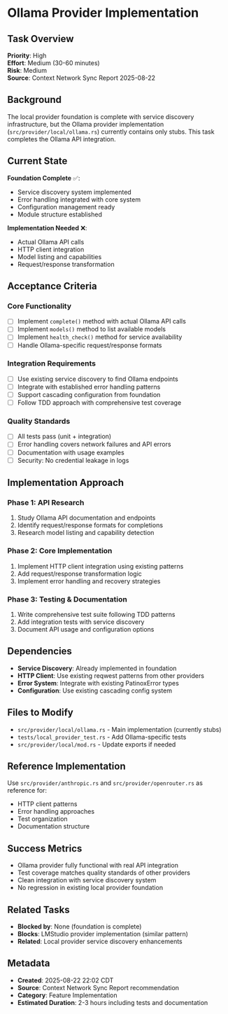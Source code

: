 # Ollama Provider Implementation

## Task Overview
**Priority**: High  
**Effort**: Medium (30-60 minutes)  
**Risk**: Medium  
**Source**: Context Network Sync Report 2025-08-22

## Background
The local provider foundation is complete with service discovery infrastructure, but the Ollama provider implementation (`src/provider/local/ollama.rs`) currently contains only stubs. This task completes the Ollama API integration.

## Current State
**Foundation Complete** ✅:
- Service discovery system implemented
- Error handling integrated with core system  
- Configuration management ready
- Module structure established

**Implementation Needed** ❌:
- Actual Ollama API calls
- HTTP client integration
- Model listing and capabilities
- Request/response transformation

## Acceptance Criteria

### Core Functionality
- [ ] Implement `complete()` method with actual Ollama API calls
- [ ] Implement `models()` method to list available models
- [ ] Implement `health_check()` method for service availability
- [ ] Handle Ollama-specific request/response formats

### Integration Requirements  
- [ ] Use existing service discovery to find Ollama endpoints
- [ ] Integrate with established error handling patterns
- [ ] Support cascading configuration from foundation
- [ ] Follow TDD approach with comprehensive test coverage

### Quality Standards
- [ ] All tests pass (unit + integration)
- [ ] Error handling covers network failures and API errors
- [ ] Documentation with usage examples
- [ ] Security: No credential leakage in logs

## Implementation Approach

### Phase 1: API Research
1. Study Ollama API documentation and endpoints
2. Identify request/response formats for completions
3. Research model listing and capability detection

### Phase 2: Core Implementation
1. Implement HTTP client integration using existing patterns
2. Add request/response transformation logic  
3. Implement error handling and recovery strategies

### Phase 3: Testing & Documentation
1. Write comprehensive test suite following TDD patterns
2. Add integration tests with service discovery
3. Document API usage and configuration options

## Dependencies
- **Service Discovery**: Already implemented in foundation
- **HTTP Client**: Use existing reqwest patterns from other providers
- **Error System**: Integrate with existing PatinoxError types
- **Configuration**: Use existing cascading config system

## Files to Modify
- `src/provider/local/ollama.rs` - Main implementation (currently stubs)
- `tests/local_provider_test.rs` - Add Ollama-specific tests
- `src/provider/local/mod.rs` - Update exports if needed

## Reference Implementation
Use `src/provider/anthropic.rs` and `src/provider/openrouter.rs` as reference for:
- HTTP client patterns
- Error handling approaches  
- Test organization
- Documentation structure

## Success Metrics
- Ollama provider fully functional with real API integration
- Test coverage matches quality standards of other providers  
- Clean integration with service discovery system
- No regression in existing local provider foundation

## Related Tasks
- **Blocked by**: None (foundation is complete)
- **Blocks**: LMStudio provider implementation (similar pattern)
- **Related**: Local provider service discovery enhancements

## Metadata
- **Created**: 2025-08-22 22:02 CDT
- **Source**: Context Network Sync Report recommendation
- **Category**: Feature Implementation
- **Estimated Duration**: 2-3 hours including tests and documentation